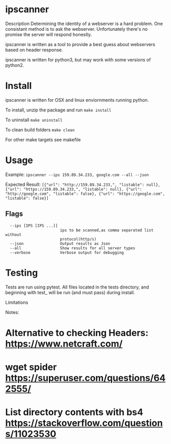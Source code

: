 # ipscanner

Description
Determining the identity of a webserver is a hard problem. 
One consistant method is to ask the webserver. Unfortunately there's no promise the server will respond honestly.

ipscanner is written as a tool to provide a best guess about webservers based on header response.

ipscanner is written for python3, but may work with some versions of python2.

# Install
ipscanner is written for OSX and linux enviornments running python.

To install, unzip the package and run 
```make install```

To uninstall
```make uninstall```

To clean build folders
```make clean```

For other make targets see makefile

# Usage

Example:
```ipscanner --ips 159.89.34.233, google.com --all --json```

Expected Result:
```[{"url": "http://159.89.34.233,", "listable": null}, {"url": "https://159.89.34.233,", "listable": null}, {"url": "http://google.com", "listable": false}, {"url": "https://google.com", "listable": false}]```

## Flags
```  -h, --help            show this help message and exit
  --ips [IPS [IPS ...]]
                        ips to be scanned,as comma separated list without
                        protocol(http/s)
  --json                Output results as Json
  --all                 Show results for all server types
  --verbose             Verbose output for debugging
```


# Testing
Tests are run using pytest.
All files located in the tests directory, and beginning with test_ will be run (and must pass) during install.


Limitations

Notes:
# Alternative to checking Headers: https://www.netcraft.com/

# wget spider https://superuser.com/questions/642555/

# List directory contents with bs4 https://stackoverflow.com/questions/11023530